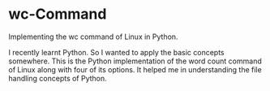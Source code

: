 # wc-Command
Implementing the wc command of Linux in Python.

I recently learnt Python. So I wanted to apply the basic concepts somewhere. This is the Python implementation of the word count command of Linux along with four of its options. It helped me in understanding the file handling concepts of Python.
